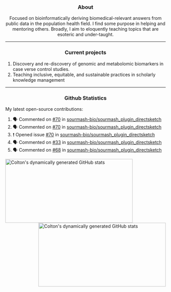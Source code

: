 <!--
Inspiration derived from:
1. https://zzetao.github.io/awesome-github-profile/
2. https://github.com/spcanelon
3. https://github.com/tallguyjenks

Tools used:
1. https://github.com/anuraghazra/github-readme-stats
2. https://github.com/jamesgeorge007/github-activity-readme
3. https://github.com/topics/profile-readme
-->

<h3 align="center">About</h3>

<p align="center">
Focused on bioinformatically deriving biomedical-relevant answers from public data in the population health field. 
I find some purpose in helping and mentoring others. Broadly, I aim to eloquently teaching topics that are esoteric and under-taught.
</p>

---

<h3 align="center">Current projects</h3>

1. Discovery and re-discovery of genomic and metabolomic biomarkers in case verse control studies.
2. Teaching inclusive, equitable, and sustainable practices in scholarly knowledge management

---

<h3 align="center">Github Statistics</h3>

My latest open-source contributions:

<!--START_SECTION:activity-->
1. 🗣 Commented on [#70](https://github.com/sourmash-bio/sourmash_plugin_directsketch/issues/70#issuecomment-2237556441) in [sourmash-bio/sourmash_plugin_directsketch](https://github.com/sourmash-bio/sourmash_plugin_directsketch)
2. 🗣 Commented on [#70](https://github.com/sourmash-bio/sourmash_plugin_directsketch/issues/70#issuecomment-2231683536) in [sourmash-bio/sourmash_plugin_directsketch](https://github.com/sourmash-bio/sourmash_plugin_directsketch)
3. ❗ Opened issue [#70](https://github.com/sourmash-bio/sourmash_plugin_directsketch/issues/70) in [sourmash-bio/sourmash_plugin_directsketch](https://github.com/sourmash-bio/sourmash_plugin_directsketch)
4. 🗣 Commented on [#33](https://github.com/sourmash-bio/sourmash_plugin_directsketch/pull/33#issuecomment-2229282391) in [sourmash-bio/sourmash_plugin_directsketch](https://github.com/sourmash-bio/sourmash_plugin_directsketch)
5. 🗣 Commented on [#68](https://github.com/sourmash-bio/sourmash_plugin_directsketch/issues/68#issuecomment-2227601945) in [sourmash-bio/sourmash_plugin_directsketch](https://github.com/sourmash-bio/sourmash_plugin_directsketch)
<!--END_SECTION:activity-->

<a href="https://github.com/ccbaumler">
  <img height="200" width=400 align="left" alt="Colton's dynamically generated GitHub stats" src="https://github-readme-stats.vercel.app/api?username=ccbaumler&show_icons=true&title_color=434d58&icon_color=fa8072&ring_color=ba55d3"/>
</a>
<a href="https://github.com/ccbaumler">
  <img height="200" width=400 align="right" alt="Colton's dynamically generated GitHub stats" src="https://github-readme-stats.vercel.app/api/top-langs/?username=ccbaumler&layout=compact&langs_count=6&card_width=320&title_color=434d58&hide=Standard%20ML,%20TeX,%20Jupyter%20Notebook" />
</a>
